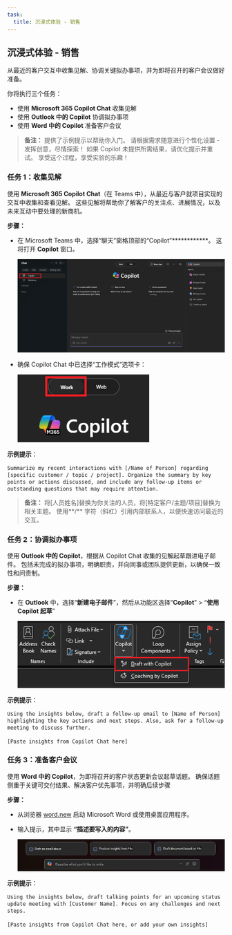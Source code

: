 ```yaml
---
task:
  title: 沉浸式体验 - 销售
---
```


## 沉浸式体验 - 销售

从最近的客户交互中收集见解、协调关键拟办事项，并为即将召开的客户会议做好准备。

你将执行三个任务：

- 使用 **Microsoft 365 Copilot Chat** 收集见解
- 使用 **Outlook 中的 Copilot** 协调拟办事项
- 使用 **Word 中的 Copilot** 准备客户会议

> **备注：** 提供了示例提示以帮助你入门。 请根据需求随意进行个性化设置 - 发挥创意，尽情探索！ 如果 Copilot 未提供所需结果，请优化提示并重试。 享受这个过程，享受实验的乐趣！

### 任务 1：收集见解

使用 **Microsoft 365 Copilot Chat**（在 Teams 中），从最近与客户就项目实现的交互中收集和查看见解。 这些见解将帮助你了解客户的关注点、进展情况，以及未来互动中要处理的新商机。

**步骤：**

- 在 Microsoft Teams 中，选择“聊天”窗格顶部的“Copilot”************。  这将打开 **Copilot** 窗口。

    ![显示 Teams 中 Copilot Chat 的屏幕截图。](../Prompts/Media/Copilot-chat-in-teams.png)

- 确保 Copilot Chat 中已选择“工作模式”选项卡：

    ![显示“工作模式”选项卡的屏幕截图。](../Prompts/Media/work-mode.png)

**示例提示**：

```text
Summarize my recent interactions with [/Name of Person] regarding [specific customer / topic / project]. Organize the summary by key points or actions discussed, and include any follow-up items or outstanding questions that may require attention.
```

> **备注：** 将[人员姓名]替换为你关注的人员，将[特定客户/主题/项目]替换为相关主题。 使用**/** 字符（斜杠）引用内部联系人，以便快速访问最近的交互。

### 任务 2：协调拟办事项

使用 **Outlook 中的 Copilot**，根据从 Copilot Chat 收集的见解起草跟进电子邮件。 包括未完成的拟办事项，明确职责，并向同事或团队提供更新，以确保一致性和问责制。

**步骤：**

- 在 **Outlook** 中，选择“**新建电子邮件**”，然后从功能区选择“**Copilot**” > “**使用 Copilot 起草**”

    ![显示 Outlook 中的 Copilot 的屏幕截图。](../Prompts/Media/copilot-outlook-desktop.png)

**示例提示**：

```text
Using the insights below, draft a follow-up email to [Name of Person] highlighting the key actions and next steps. Also, ask for a follow-up meeting to discuss further.

[Paste insights from Copilot Chat here]
```

### 任务 3：准备客户会议

使用 **Word 中的 Copilot**，为即将召开的客户状态更新会议起草话题。 确保话题侧重于关键可交付结果、解决客户优先事项，并明确后续步骤

**步骤：**

- 从浏览器 [word.new](https://word.new) 启动 Microsoft Word 或使用桌面应用程序。
- 输入提示，其中显示 **“描述要写入的内容”**。

    ![显示 Word 中的 Copilot 的屏幕截图。](../Prompts/Media/draft-with-copilot.png)

**示例提示**：

```text
Using the insights below, draft talking points for an upcoming status update meeting with [Customer Name]. Focus on any challenges and next steps.

[Paste insights from Copilot Chat here, or add your own insights]
```
